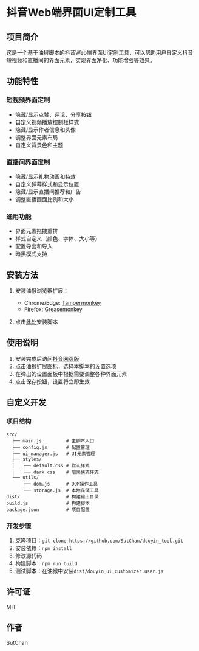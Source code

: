 # 抖音Web端界面UI定制工具

## 项目简介
这是一个基于油猴脚本的抖音Web端界面UI定制工具，可以帮助用户自定义抖音短视频和直播间的界面元素，实现界面净化、功能增强等效果。

## 功能特性

### 短视频界面定制
- 隐藏/显示点赞、评论、分享按钮
- 自定义视频播放控制栏样式
- 隐藏/显示作者信息和头像
- 调整界面元素布局
- 自定义背景色和主题

### 直播间界面定制
- 隐藏/显示礼物动画和特效
- 自定义弹幕样式和显示位置
- 隐藏/显示直播间推荐和广告
- 调整直播画面比例和大小

### 通用功能
- 界面元素拖拽重排
- 样式自定义（颜色、字体、大小等）
- 配置导出和导入
- 暗黑模式支持

## 安装方法

1. 安装油猴浏览器扩展：
   - Chrome/Edge: [Tampermonkey](https://www.tampermonkey.net/)
   - Firefox: [Greasemonkey](https://addons.mozilla.org/zh-CN/firefox/addon/greasemonkey/)

2. 点击[此处](https://github.com/SutChan/douyin_tool/raw/main/dist/douyin_ui_customizer.user.js)安装脚本

## 使用说明

1. 安装完成后访问[抖音网页版](https://www.douyin.com/)
2. 点击油猴扩展图标，选择本脚本的设置选项
3. 在弹出的设置面板中根据需要调整各种界面元素
4. 点击保存按钮，设置将立即生效

## 自定义开发

### 项目结构
```
src/
  ├── main.js         # 主脚本入口
  ├── config.js       # 配置管理
  ├── ui_manager.js   # UI元素管理
  ├── styles/
  │   ├── default.css # 默认样式
  │   └── dark.css    # 暗黑模式样式
  └── utils/
      ├── dom.js      # DOM操作工具
      └── storage.js  # 本地存储工具
dist/                 # 构建输出目录
build.js              # 构建脚本
package.json          # 项目配置
```

### 开发步骤
1. 克隆项目：`git clone https://github.com/SutChan/douyin_tool.git`
2. 安装依赖：`npm install`
3. 修改源代码
4. 构建脚本：`npm run build`
5. 测试脚本：在油猴中安装`dist/douyin_ui_customizer.user.js`

## 许可证
MIT

## 作者
SutChan